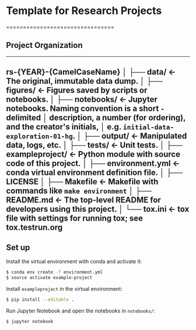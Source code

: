 # Template for Research Projects
================================


## Project Organization
--------------------
rs-{YEAR}-{CamelCaseName}
    │
    ├── data/               <- The original, immutable data dump. 
    │
    ├── figures/            <- Figures saved by scripts or notebooks.
    │
    ├── notebooks/          <- Jupyter notebooks. Naming convention is a short `-` delimited 
    │                         description, a number (for ordering), and the creator's initials,
    │                        e.g. `initial-data-exploration-01-hg`.
    │
    ├── output/             <- Manipulated data, logs, etc.
    │
    ├── tests/              <- Unit tests.
    │
    ├── exampleproject/     <- Python module with source code of this project.
    │
    ├── environment.yml     <- conda virtual environment definition file.
    │
    ├── LICENSE
    │
    ├── Makefile            <- Makefile with commands like `make environment`
    │
    ├── README.md           <- The top-level README for developers using this project.
    │
    └── tox.ini             <- tox file with settings for running tox; see tox.testrun.org
--------------------


Set up
------------

Install the virtual environment with conda and activate it:

```bash
$ conda env create -f environment.yml
$ source activate example-project 
```

Install `exampleproject` in the virtual environment:

```bash
$ pip install --editable .
```

Run Jupyter Notebook and open the notebooks in `notebooks/`:

```bash
$ jupyter notebook
```
